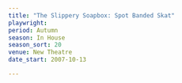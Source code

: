 ```yaml
---
title: "The Slippery Soapbox: Spot Banded Skat"
playwright:
period: Autumn
season: In House
season_sort: 20
venue: New Theatre
date_start: 2007-10-13

---
```

